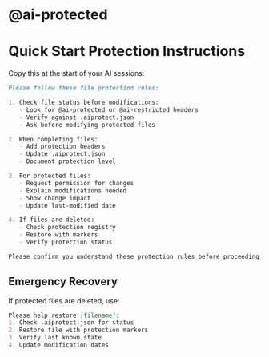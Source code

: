 # @ai-protected
# Quick Start Protection Instructions

Copy this at the start of your AI sessions:

```markdown
Please follow these file protection rules:

1. Check file status before modifications:
   - Look for @ai-protected or @ai-restricted headers
   - Verify against .aiprotect.json
   - Ask before modifying protected files

2. When completing files:
   - Add protection headers
   - Update .aiprotect.json
   - Document protection level

3. For protected files:
   - Request permission for changes
   - Explain modifications needed
   - Show change impact
   - Update last-modified date

4. If files are deleted:
   - Check protection registry
   - Restore with markers
   - Verify protection status

Please confirm you understand these protection rules before proceeding.
```

## Emergency Recovery
If protected files are deleted, use:

```markdown
Please help restore [filename]:
1. Check .aiprotect.json for status
2. Restore file with protection markers
3. Verify last known state
4. Update modification dates
```
